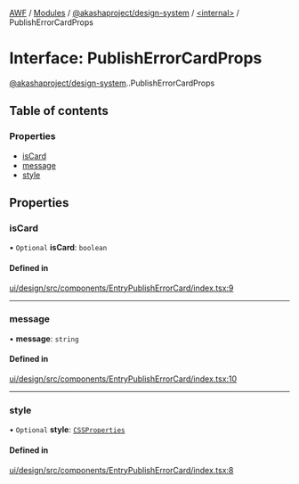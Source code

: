 [AWF](../README.md) / [Modules](../modules.md) / [@akashaproject/design-system](../modules/akashaproject_design_system.md) / [<internal\>](../modules/akashaproject_design_system._internal_.md) / PublishErrorCardProps

# Interface: PublishErrorCardProps

[@akashaproject/design-system](../modules/akashaproject_design_system.md).[<internal>](../modules/akashaproject_design_system._internal_.md).PublishErrorCardProps

## Table of contents

### Properties

- [isCard](akashaproject_design_system._internal_.PublishErrorCardProps.md#iscard)
- [message](akashaproject_design_system._internal_.PublishErrorCardProps.md#message)
- [style](akashaproject_design_system._internal_.PublishErrorCardProps.md#style)

## Properties

### isCard

• `Optional` **isCard**: `boolean`

#### Defined in

[ui/design/src/components/EntryPublishErrorCard/index.tsx:9](https://github.com/AKASHAorg/akasha-world-framework/blob/d81a7246/ui/design/src/components/EntryPublishErrorCard/index.tsx#L9)

___

### message

• **message**: `string`

#### Defined in

[ui/design/src/components/EntryPublishErrorCard/index.tsx:10](https://github.com/AKASHAorg/akasha-world-framework/blob/d81a7246/ui/design/src/components/EntryPublishErrorCard/index.tsx#L10)

___

### style

• `Optional` **style**: [`CSSProperties`](akashaproject_design_system._internal_.CSSProperties.md)

#### Defined in

[ui/design/src/components/EntryPublishErrorCard/index.tsx:8](https://github.com/AKASHAorg/akasha-world-framework/blob/d81a7246/ui/design/src/components/EntryPublishErrorCard/index.tsx#L8)
